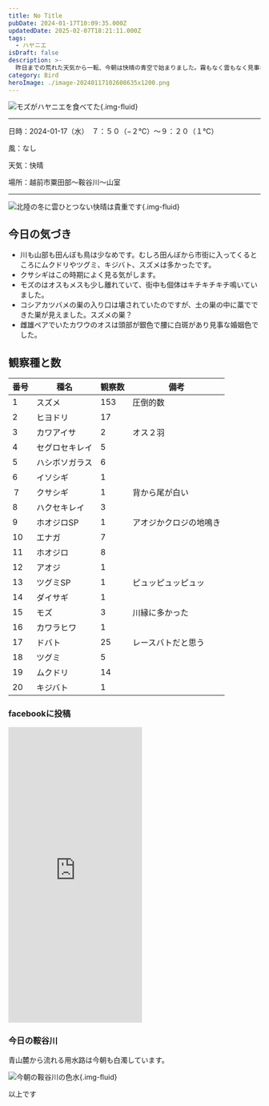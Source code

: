 ```yaml
---
title: No Title
pubDate: 2024-01-17T10:09:35.000Z
updatedDate: 2025-02-07T18:21:11.000Z
tags:
  - ハヤニエ
isDraft: false
description: >-
  昨日までの荒れた天気から一転、今朝は快晴の青空で始まりました。霧もなく雲もなく見事な空です。川にはイソシギ、クサシギ、山辺にはエナガが群れ、川にはモズ達がいました。今朝のハイライトはモズ（メス）のハヤニエを食べるシーン。一心不乱に食べていました。ハヤニエは電柱を支えるワイヤの隙間に置かれたもので地上高さは３ｍほど。積雪は今朝は２ｃｍぐらいです。
category: Bird
heroImage: ./image-20240117102608635x1200.png
---
```




![モズがハヤニエを食べてた](https://object-storage.tyo2.conoha.io/v1/nc_.../blog-astro-assets/image-20240117102608635x1200.png){.img-fluid}


------

日時：2024-01-17（水）　７：５０（−２℃）〜９：２０（１℃）

風：なし

天気：快晴

場所：越前市粟田部〜鞍谷川〜山室

------





![北陸の冬に雲ひとつない快晴は貴重です](https://object-storage.tyo2.conoha.io/v1/nc_.../blog-astro-assets/IMG_1347x1200.JPG){.img-fluid}



## 今日の気づき

- 川も山部も田んぼも鳥は少なめです。むしろ田んぼから市街に入ってくるところにムクドリやツグミ、キジバト、スズメは多かったです。
- クサシギはこの時期によく見る気がします。
- モズのはオスもメスも少し離れていて、街中も個体はキチキチキチ鳴いていました。
- コシアカツバメの巣の入り口は壊されていたのですが、土の巣の中に藁でできた巣が見えました。スズメの巣？
- 雌雄ペアでいたカワウのオスは頭部が銀色で腰に白斑があり見事な婚姻色でした。




## 観察種と数

| 番号 | 種名           | 観察数 | 備考                   |
| ---- | -------------- | ------ | ---------------------- |
| 1    | スズメ         | 153    | 圧倒的数               |
| 2    | ヒヨドリ       | 17     |                        |
| 3    | カワアイサ     | 2      | オス２羽               |
| 4    | セグロセキレイ | 5      |                        |
| 5    | ハシボソガラス | 6      |                        |
| 6    | イソシギ       | 1      |                        |
| ７   | クサシギ       | 1      | 背から尾が白い         |
| 8    | ハクセキレイ   | 3      |                        |
| 9    | ホオジロSP     | 1      | アオジかクロジの地鳴き |
| 10   | エナガ         | 7      |                        |
| 11   | ホオジロ       | 8      |                        |
| 12   | アオジ         | 1      |                        |
| 13   | ツグミSP       | 1      | ピュッピュッピュッ     |
| 14   | ダイサギ       | 1      |                        |
| 15   | モズ           | 3      | 川縁に多かった         |
| 16   | カワラヒワ     | 1      |                        |
| 17   | ドバト         | 25     | レースバトだと思う     |
| 18   | ツグミ         | 5      |                        |
| 19   | ムクドリ       | 14     |                        |
| 20   | キジバト       | 1      |                        |




### facebookに投稿
<iframe src="https://www.facebook.com/plugins/video.php?height=476&href=https%3A%2F%2Fwww.facebook.com%2F100007482843025%2Fvideos%2F674754461509789%2F&show_text=true&width=267&t=0" width="267" height="591" style="border:none;overflow:hidden" scrolling="no" frameborder="0" allowfullscreen="true" allow="autoplay; clipboard-write; encrypted-media; picture-in-picture; web-share" allowFullScreen="true"></iframe>

### 今日の鞍谷川

青山麓から流れる用水路は今朝も白濁しています。

![今朝の鞍谷川の色水](https://object-storage.tyo2.conoha.io/v1/nc_.../blog-astro-assets/IMG_1334x1200.JPG){.img-fluid}


以上です

   
